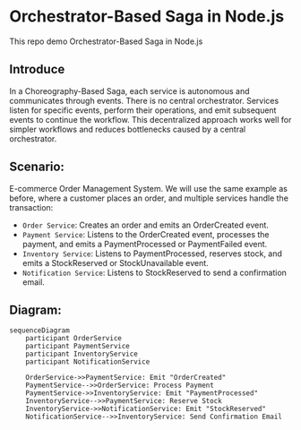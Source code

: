 # Orchestrator-Based Saga in Node.js
This repo demo Orchestrator-Based Saga in Node.js

## Introduce

In a Choreography-Based Saga, each service is autonomous and communicates through events. There is no central orchestrator. Services listen for specific events, perform their operations, and emit subsequent events to continue the workflow. This decentralized approach works well for simpler workflows and reduces bottlenecks caused by a central orchestrator.

## Scenario: 
E-commerce Order Management System. We will use the same example as before, where a customer places an order, and multiple services handle the transaction:

- `Order Service`: Creates an order and emits an OrderCreated event.
- `Payment Service`: Listens to the OrderCreated event, processes the payment, and emits a PaymentProcessed or PaymentFailed event.
- `Inventory Service`: Listens to PaymentProcessed, reserves stock, and emits a StockReserved or StockUnavailable event.
- `Notification Service`: Listens to StockReserved to send a confirmation email.

## Diagram:
```mermaid
sequenceDiagram
    participant OrderService
    participant PaymentService
    participant InventoryService
    participant NotificationService

    OrderService->>PaymentService: Emit "OrderCreated"
    PaymentService-->>OrderService: Process Payment
    PaymentService->>InventoryService: Emit "PaymentProcessed"
    InventoryService-->>PaymentService: Reserve Stock
    InventoryService->>NotificationService: Emit "StockReserved"
    NotificationService-->>InventoryService: Send Confirmation Email

```
